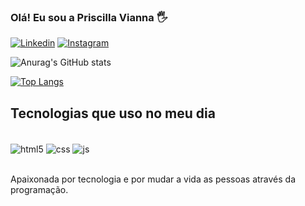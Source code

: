 ### Olá! Eu sou a Priscilla Vianna 🖐️

[![Linkedin](https://img.shields.io/badge/LinkedIn-0077B5?style=for-the-badge&logo=linkedin&logoColor=white)](https://www.linkedin.com/in/priscilla-oliveira-493484a9/)
[![Instagram](https://img.shields.io/badge/Instagram-E4405F?style=for-the-badge&logo=instagram&logoColor=white)](https://instagram.com/priscillaodev?igshid=ZDdkNTZiNTM=)

![Anurag's GitHub stats](https://github-readme-stats.vercel.app/api?username=devpris&show_icons=true&theme=radical)

[![Top Langs](https://github-readme-stats.vercel.app/api/top-langs/?username=devpris)](https://github.com/anuraghazra/github-readme-stats)

## Tecnologias que uso no meu dia

<div style="display: inline_block"><br/>
<img align="center" alt="html5" src="https://img.shields.io/badge/HTML5-E34F26?style=for-the-badge&logo=html5&logoColor=white" />
<img align="center" alt="css" src="https://img.shields.io/badge/CSS3-1572B6?style=for-the-badge&logo=css3&logoColor=white" />
<img align="center" alt="js" src="https://img.shields.io/badge/JavaScript-323330?style=for-the-badge&logo=javascript&logoColor=F7DF1E" />
</div><br/>

Apaixonada por tecnologia e por mudar a vida as pessoas através da programação.
